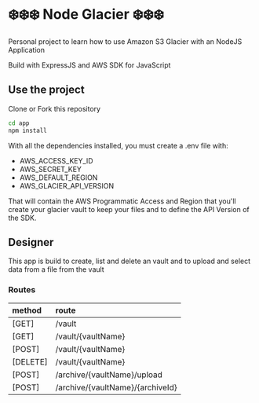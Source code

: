 # :snowflake::snowflake::snowflake: Node Glacier :snowflake::snowflake::snowflake:

Personal project to learn how to use Amazon S3 Glacier with an NodeJS Application

Build with ExpressJS and AWS SDK for JavaScript

## Use the project

Clone or Fork this repository

```sh
cd app
npm install
```

With all the dependencies installed, you must create a .env file with:

- AWS_ACCESS_KEY_ID
- AWS_SECRET_KEY
- AWS_DEFAULT_REGION
- AWS_GLACIER_API_VERSION

That will contain the AWS Programmatic Access and Region that you'll create your glacier vault to keep your files and to define the API Version of the SDK.

## Designer

This app is build to create, list and delete an vault and to upload and select data from a file from the vault

### Routes

| method   | route                            |
|:---------|:---------------------------------|
| [GET]    | /vault                           |
| [GET]    | /vault/{vaultName}               |
| [POST]   | /vault/{vaultName}               |
| [DELETE] | /vault/{vaultName}               | 
| [POST]   | /archive/{vaultName}/upload      |
| [POST]   | /archive/{vaultName}/{archiveId} | 